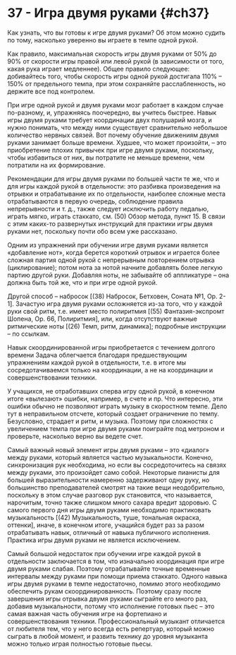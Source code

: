 # 37 - Игра двумя руками {#ch37}

Как узнать, что вы готовы к игре двумя руками? Об этом можно судить по тому, насколько уверенно вы играете в темпе одной рукой.

Как правило, максимальная скорость игры двумя руками от 50% до 90% от скорости игры правой или левой рукой (в зависимости от того, какая рука играет медленнее). Общее правило следующее: добивайтесь того, чтобы скорость игры одной рукой достигала 110% – 150% от предельного темпа, при этом сохраняйте расслабленность, но держите все под контролем.

При игре одной рукой и двумя руками мозг работает в каждом случае по-разному, и, упражняясь поочередно, вы учитесь быстрее. Навык игры двумя руками требует координации двух полушарий мозга, и нужно понимать, что между ними существует сравнительно небольшое количество нервных связей. Вот почему обучение движениям двумя руками занимает больше времени. Худшее, что может произойти, – это приобретение плохих привычек при игре двумя руками, поскольку, чтобы избавиться от них, вы потратите не меньше времени, чем потратили на их формирование.

Рекомендации для игры двумя руками по большей части те же, что и для игры каждой рукой в отдельности: это разбивка произведения на отрывки и отрабатывание их по отдельности, наиболее сложные места отрабатываются в первую очередь, соблюдение правила непрерывности и т. д., также следует исключить работу педалью, играть мягко, играть стаккато, см. (50) Обзор метода, пункт 15. В связи с этим каких-то развернутых инструкций для практики игры двумя руками нет, поскольку почти обо всем уже рассказано.

Одним из упражнений при обучении игре двумя руками является «добавление нот», когда берется короткий отрывок и играется более сложная партия одной рукой с непрерывным повторением отрывка (циклирование); потом нота за нотой начните добавлять более легкую партию другой руки. Добавляя ноты, не забывайте об аппликатуре – она должна быть той же, что и при игре одной рукой.

Другой способ – набросок [(38) Набросок, Бетховен, Соната №1, Op. 2-1]. Зачастую игра двумя руками осложняется из-за того, что у каждой руки свой ритм, т.е. имеет место полиритмия [(55) Фантазия-экспромт Шопена, Op. 66, Полиритмия], или, когда отсутствуют важные ритмические ноты [(26) Темп, ритм, динамика]; подробные инструкции – по ссылкам.

Навык скоординированной игры приобретается с течением долгого времени Задача облегчается благодаря предшествующим упражнениям каждой рукой в отдельности, т.е. в итоге мы сосредотачиваемся только на координации, а не на координации и совершенствовании техники.

У учащихся, не отработавших сперва игру одной рукой, в конечном итоге «вылезают» ошибки, например, в счете и пр. Что интересно, эти ошибки обычно не позволяют играть музыку в скоростном темпе. Дело тут в неправильном отсчете, который создает ограничение по темпу. Безусловно, страдает и ритм, и музыка. Поэтому при сложностях с увеличением темпа при игре двумя руками поиграйте под метроном и проверьте, насколько верно вы ведете счет.

Самый важный новый элемент игры двумя руками – это «диалог» между руками, который является частью музыкальности. Конечно, синхронизация рук необходима, но если вы сосредоточитесь на связях между руками, это произойдет само собой. Некоторые пианисты для большей выразительности намеренно задерживают одну руку, но большинство преподавателей смотрят на такие вещи неодобрительно, поскольку в этом случае разговор рук становится, что называется, нарочитым, точно также слишком много сахара вредит здоровью. С самого первого дня игры двумя руками необходимо практиковать музыкальность [(42) Музыкальность, туше, тональная окраска, оттенки], иначе, в конечном итоге, учащийся будет раз за разом отрабатывать навык, отличный от навыка публичного исполнения. Практика игры двумя руками не является исключением.

Самый большой недостаток при обучении игре каждой рукой в отдельности заключается в том, что изначально координация при игре двумя руками слабая. Поэтому отрабатывайте точные временные интервалы между руками при помощи приема стаккато. Одного навыка игры двумя руками в темпе недостаточно, помимо этого необходимо обеспечить рукам скоординированность. Поэтому сразу после завершения игры отрывка двумя руками сыграйте его много раз, добавив музыкальности, потому что исполнение готовых пьес – это самая важная часть обучения игре на фортепиано и совершенствования техники. Профессиональный музыкант отличается от любителя тем, что у него всегда есть репертуар, который можно сыграть в любой момент, и развить технику до уровня музыканта можно только играя полностью готовые пьесы.
